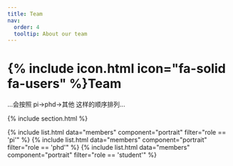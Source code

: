 ```yaml
---
title: Team
nav:
  order: 4
  tooltip: About our team
---
```


# {% include icon.html icon="fa-solid fa-users" %}Team

...会按照 pi->phd->其他 这样的顺序排列...

{% include section.html %}

{% include list.html data="members" component="portrait" filter="role == 'pi'" %}
{% include list.html data="members" component="portrait" filter="role == 'phd'" %}
{% include list.html data="members" component="portrait" filter="role == 'student'" %}



